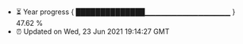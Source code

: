- ⏳ Year progress { ██████████████▁▁▁▁▁▁▁▁▁▁▁▁▁▁▁▁ } 47.62 %
- ⏰ Updated on Wed, 23 Jun 2021 19:14:27 GMT

